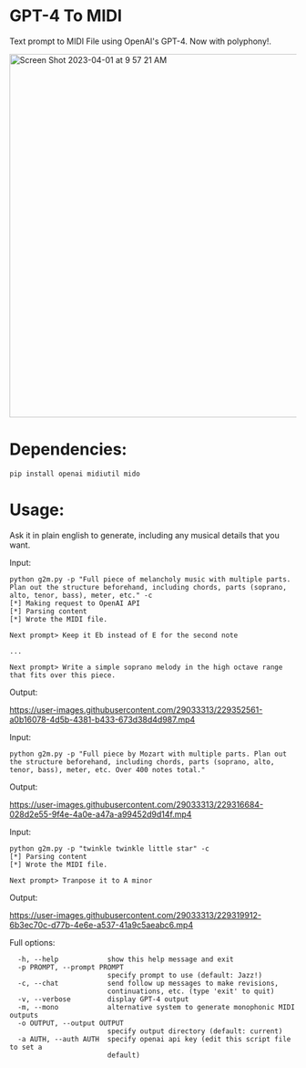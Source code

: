 # GPT-4 To MIDI
Text prompt to MIDI File using OpenAI's GPT-4. Now with polyphony!.

<img width="637" alt="Screen Shot 2023-04-01 at 9 57 21 AM" src="https://user-images.githubusercontent.com/29033313/229273576-7c0b9313-ca48-4c9a-8a37-8989176c8dec.png">


# Dependencies:
```pip install openai midiutil mido```

# Usage:
Ask it in plain english to generate, including any musical details that you want.

Input:

```
python g2m.py -p "Full piece of melancholy music with multiple parts. Plan out the structure beforehand, including chords, parts (soprano, alto, tenor, bass), meter, etc." -c
[*] Making request to OpenAI API
[*] Parsing content
[*] Wrote the MIDI file.

Next prompt> Keep it Eb instead of E for the second note 

...

Next prompt> Write a simple soprano melody in the high octave range that fits over this piece.
```

Output:

https://user-images.githubusercontent.com/29033313/229352561-a0b16078-4d5b-4381-b433-673d38d4d987.mp4

Input:

```python g2m.py -p "Full piece by Mozart with multiple parts. Plan out the structure beforehand, including chords, parts (soprano, alto, tenor, bass), meter, etc. Over 400 notes total."```

Output:

https://user-images.githubusercontent.com/29033313/229316684-028d2e55-9f4e-4a0e-a47a-a99452d9d14f.mp4

Input:

```
python g2m.py -p "twinkle twinkle little star" -c
[*] Parsing content
[*] Wrote the MIDI file.

Next prompt> Tranpose it to A minor
```

Output:

https://user-images.githubusercontent.com/29033313/229319912-6b3ec70c-d77b-4e6e-a537-41a9c5aeabc6.mp4

Full options:
```
  -h, --help            show this help message and exit
  -p PROMPT, --prompt PROMPT
                        specify prompt to use (default: Jazz!)
  -c, --chat            send follow up messages to make revisions,
                        continuations, etc. (type 'exit' to quit)
  -v, --verbose         display GPT-4 output
  -m, --mono            alternative system to generate monophonic MIDI outputs
  -o OUTPUT, --output OUTPUT
                        specify output directory (default: current)
  -a AUTH, --auth AUTH  specify openai api key (edit this script file to set a
                        default)
